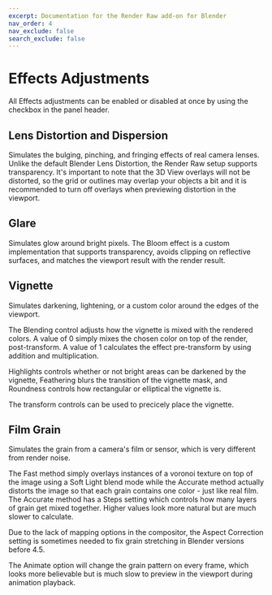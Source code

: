 ```yaml
---
excerpt: Documentation for the Render Raw add-on for Blender
nav_order: 4
nav_exclude: false
search_exclude: false
---
```


# Effects Adjustments
All Effects adjustments can be enabled or disabled at once by using the checkbox in the panel header. 

## Lens Distortion and Dispersion
Simulates the bulging, pinching, and fringing effects of real camera lenses. Unlike the default Blender Lens Distortion, the Render Raw setup supports transparency. It's important to note that the 3D View overlays will not be distorted, so the grid or outlines may overlap your objects a bit and it is recommended to turn off overlays when previewing distortion in the viewport. 

## Glare
Simulates glow around bright pixels. The Bloom effect is a custom implementation that supports transparency, avoids clipping on reflective surfaces, and matches the viewport result with the render result. 

## Vignette
Simulates darkening, lightening, or a custom color around the edges of the viewport. 

The Blending control adjusts how the vignette is mixed with the rendered colors. A value of 0 simply mixes the chosen color on top of the render, post-transform. A value of 1 calculates the effect pre-transform by using addition and multiplication. 

Highlights controls whether or not bright areas can be darkened by the vignette, Feathering blurs the transition of the vignette mask, and Roundness controls how rectangular or elliptical the vignette is. 

The transform controls can be used to precicely place the vignette.

## Film Grain
Simulates the grain from a camera's film or sensor, which is very different from render noise. 

The Fast method simply overlays instances of a voronoi texture on top of the image using a Soft Light blend mode while the Accurate method actually distorts the image so that each grain contains one color - just like real film. The Accurate method has a Steps setting which controls how many layers of grain get mixed together. Higher values look more natural but are much slower to calculate. 

Due to the lack of mapping options in the compositor, the Aspect Correction setting is sometimes needed to fix grain stretching in Blender versions before 4.5. 

The Animate option will change the grain pattern on every frame, which looks more believable but is much slow to preview in the viewport during animation playback. 